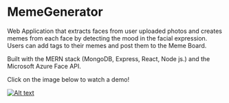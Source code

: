 # MemeGenerator
Web Application that extracts faces from user uploaded photos and creates memes from each face by detecting the mood in the facial expression. Users can add tags to their memes and post them to the Meme Board.

Built with the MERN stack (MongoDB, Express, React, Node js.) and the Microsoft Azure Face API. 

Click on the image below to watch a demo!

[![Alt text](https://img.youtube.com/vi/9Pa6sMqyeuo/0.jpg)](https://www.youtube.com/watch?v=9Pa6sMqyeuo)
